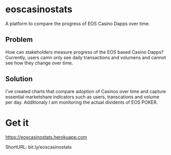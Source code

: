 # eoscasinostats
A platform to compare the progress of EOS Casino Dapps over time.

## Problem
How can stakeholders measure progress of the EOS based Casino Dapps? Currently, users camn only see daily transactions and volumens and cannot see how they change over time.

## Solution
I've created charts that compare adoption of Casinos over time and capture essential marketshare  indicators such as users, transcations and volume per day. Additionaly I am monitoring the actual dividents of EOS POKER.

# Get it
https://eoscasinostats.herokuapp.com

ShortURL: bit.ly/eoscasinostats
